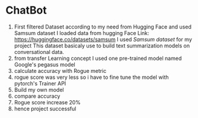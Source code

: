 # ChatBot
1. First filtered Dataset according to my need from Hugging Face and used Samsum dataset
I loaded data from hugging Face
Link: https://huggingface.co/datasets/samsum
I used *Samsum dataset* for my project This dataset basicaly use to build text summarization models on conversational data. 
2. from transfer Learning concept I used one pre-trained model named Google's pegasus model
3. calculate accuracy with Rogue metric 
4. rogue score was very less so i have to fine tune the model with pytorch's Trainer API
5. Build my own model
6. compare accuracy
7. Rogue score increase 20%
8. hence project successful

